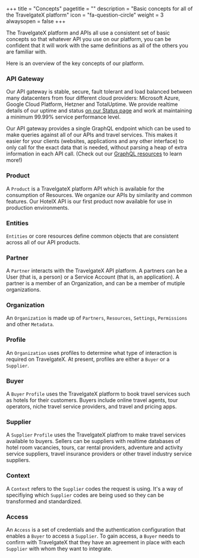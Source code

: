 +++
title = "Concepts"
pagetitle = ""
description = "Basic concepts for all of the TravelgateX platform"
icon = "fa-question-circle" 
weight = 3
alwaysopen = false
+++

The TravelgateX platform and APIs all use a consistent set of basic concepts so that whatever API you use on our platform, you can be confident that it will work with the same definitions as all of the others you are familiar with. 

Here is an overview of the key concepts of our platform.

### API Gateway
Our API gateway is stable, secure, fault tolerant and load balanced between many datacenters from four different cloud providers: Microsoft Azure, Google Cloud Platform, Hetzner and TotalUptime. We provide realtime details of our uptime and status <a href="http://status.travelgatex.com/">on our Status page</a> and work at maintaining a minimum 99.99% service performance level.

Our API gateway provides a single GraphQL endpoint which can be used to make queries against all of our APIs and travel services. This makes it easier for your clients (websites, applications and any other interface) to only call for the exact data that is needed, without parsing a heap of extra information in each API call. (Check out our <a href="https://docs.travelgatex.com/learning-graphql/">GraphQL resources</a> to learn more!)

### Product
A `Product` is a TravelgateX platform API which is available for the consumption of Resources. We organize our APIs by similarity and common features. Our HotelX API is our first product now available for use in production environments.

### Entities
`Entities` or core resources define common objects that are consistent across all of our API products.

### Partner
A `Partner` interacts with the TravelgateX API platform. A partners can be a User (that is, a person) or a Service Account (that is, an application). A partner is a member of an Organization, and can be a member of mutiple organizations.

### Organization
An `Organization` is made up of `Partners`, `Resources`, `Settings`, `Permissions` and other `Metadata`.

### Profile
An `Organization` uses profiles to determine what type of interaction is required on TravelgateX. At present, profiles are either a `Buyer` or a `Supplier`.

### Buyer
A `Buyer` `Profile` uses the TravelgateX platform to book travel services such as hotels for their customers. Buyers include online travel agents, tour operators, niche travel service providers, and travel and pricing apps.

### Supplier
 A `Supplier` `Profile` uses the TravelgateX platfrom to make travel services available to buyers. Sellers can be suppliers with realtime databases of hotel room vacancies, tours, car rental providers, adventure and activity service suppliers, travel insurance providers or other travel industry service suppliers.

### Context
A `Context` refers to the `Supplier` codes the request is using. It's a way of specifiying which `Supplier` codes are being used so they can be transformed and standardized.

### Access
An `Access` is a set of credentials and the authentication configuration that enables a `Buyer` to access a `Supplier`. To gain access, a `Buyer` needs to confirm with TravelgateX that they have an agreement in place with each `Supplier` with whom they want to integrate.
